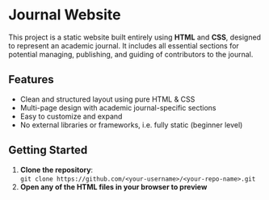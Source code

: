# Journal Website 

This project is a static website built entirely using **HTML** and **CSS**, designed to represent an academic journal. It includes all essential sections for potential managing, publishing, and guiding of contributors to the journal.

##  Features

- Clean and structured layout using pure HTML & CSS
- Multi-page design with academic journal-specific sections
- Easy to customize and expand
- No external libraries or frameworks, i.e. fully static (beginner level)

##  Getting Started

1. **Clone the repository**: <br>
   `git clone https://github.com/<your-username>/<your-repo-name>.git`
2. **Open any of the HTML files in your browser to preview**
   
